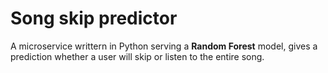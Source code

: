 # Song skip predictor

A microservice writtern in Python serving a **Random Forest** model, gives a prediction whether a user will skip or listen to the entire song.
